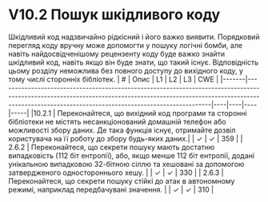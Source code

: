 # V10.2 Пошук шкідливого коду 
Шкідливий код надзвичайно рідкісний і його важко виявити. Порядковий перегляд коду вручну може допомогти у пошуку логічні бомби, але навіть найдосвідченішому рецензенту коду буде важко знайти шкідливий код, навіть якщо він буде знати, що такий існує.
Відповідність цьому розділу неможлива без повного доступу до вихідного коду, у тому числі сторонніх бібліотек.
| #     | Опис                                                                                                                                                                                                                  | L1 | L2 | L3 | CWE | 
|-------|------------------------------------------------------------------------------------------------------------------------------------------------------------------------------------------------------------------------------|----|----|----|-----|
|10.2.1 | Переконайтеся, що вихідний код програми та сторонні бібліотеки  не містять несанкціонований домашній телефон або можливості збору даних. Де така функція існує, отримайте дозвіл користувача на її роботу до збору будь-яких даних.|    | ✓  | ✓  | 359 |
| 2.6.2 | Переконайтеся, що секрети пошуку мають достатню випадковість (112 біт ентропії), або, якщо менше 112 біт ентропії, додані унікальною випадковою 32-бітною сіллю та хешовані за допомогою затвердженого одностороннього хешу. |    | ✓  | ✓  | 330 | 
| 2.6.3 | Переконайтеся, що секрети пошуку стійкі до атак в автономному режимі, наприклад передбачувані значення.                                                                                                                      |    | ✓  | ✓  | 310 |

